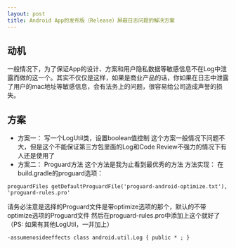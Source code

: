 ```yaml
---
layout: post
title: Android App的发布版（Release）屏蔽日志问题的解决方案
---
```


## 动机
一般情况下，为了保证App的设计、方案和用户隐私数据等敏感信息不在Log中泄露而做的这一个。其实不仅仅是这样，如果是商业产品的话，你如果在日志中泄露了用户的mac地址等敏感信息，会有法务上的问题，很容易给公司造成声誉的损失。

## 方案
* 方案一： 写一个LogUtil类，设置boolean值控制
这个方案一般情况下问题不大，但是这个不能保证第三方包里面的Log和Code Review不强力的情况下有人还是使用了
* 方案二： Proguard方法
这个方法是我为止看到最优秀的方法
方法实现：
在build.gradle的proguard选项：

```
proguardFiles getDefaultProguardFile('proguard-android-optimize.txt'), 'proguard-rules.pro'
```

请务必注意是选择的Proguard文件是带optimize选项的那个，默认的不带optimize选项的Proguard文件
然后在proguard-rules.pro中添加上这个就好了（PS: 如果有其他LogUtil，一并加上）

```
-assumenosideeffects class android.util.Log { public * ; }
```
